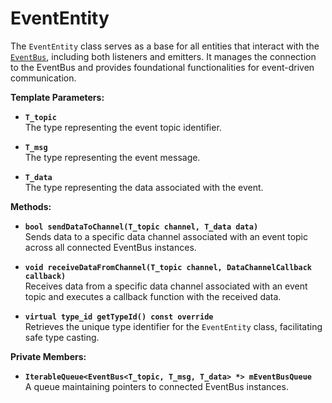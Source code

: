 # EventEntity

The `EventEntity` class serves as a base for all entities that interact with the [`EventBus`](eventbus.md), including both listeners and emitters. It manages the connection to the EventBus and provides foundational functionalities for event-driven communication.

**Template Parameters:**

* **`T_topic`**\
  The type representing the event topic identifier.

* **`T_msg`**\
  The type representing the event message.

* **`T_data`**\
  The type representing the data associated with the event.

**Methods:**

* **`bool sendDataToChannel(T_topic channel, T_data data)`**\
  Sends data to a specific data channel associated with an event topic across all connected EventBus instances.

* **`void receiveDataFromChannel(T_topic channel, DataChannelCallback callback)`**\
  Receives data from a specific data channel associated with an event topic and executes a callback function with the received data.

* **`virtual type_id getTypeId() const override`**\
  Retrieves the unique type identifier for the `EventEntity` class, facilitating safe type casting.

**Private Members:**

* **`IterableQueue<EventBus<T_topic, T_msg, T_data> *> mEventBusQueue`**\
  A queue maintaining pointers to connected EventBus instances.
